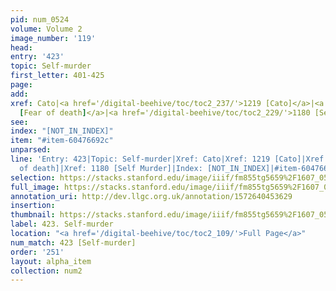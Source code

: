 ```yaml
---
pid: num_0524
volume: Volume 2
image_number: '119'
head: 
entry: '423'
topic: Self-murder
first_letter: 401-425
page: 
add: 
xref: Cato|<a href='/digital-beehive/toc/toc2_237/'>1219 [Cato]</a>|<a href='/digital-beehive/num2/num_0525/'>424
  [Fear of death]</a>|<a href='/digital-beehive/toc/toc2_229/'>1180 [Self Murder]</a>
see: 
index: "[NOT_IN_INDEX]"
item: "#item-60476692c"
unparsed: 
line: 'Entry: 423|Topic: Self-murder|Xref: Cato|Xref: 1219 [Cato]|Xref: 424 [Fear
  of death]|Xref: 1180 [Self Murder]|Index: [NOT_IN_INDEX]|#item-60476692c'
selection: https://stacks.stanford.edu/image/iiif/fm855tg5659%2F1607_0586/323,876,3022,779/full/0/default.jpg
full_image: https://stacks.stanford.edu/image/iiif/fm855tg5659%2F1607_0586/full/full/0/default.jpg
annotation_uri: http://dev.llgc.org.uk/annotation/1572640453629
insertion: 
thumbnail: https://stacks.stanford.edu/image/iiif/fm855tg5659%2F1607_0586/323,876,600,180/250,/0/default.jpg
label: 423. Self-murder
location: "<a href='/digital-beehive/toc/toc2_109/'>Full Page</a>"
num_match: 423 [Self-murder]
order: '251'
layout: alpha_item
collection: num2
---
```

